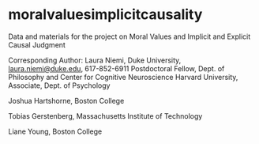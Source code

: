 # moralvaluesimplicitcausality
Data and materials for the project on Moral Values and Implicit and Explicit Causal Judgment

Corresponding Author: Laura Niemi, Duke University, laura.niemi@duke.edu, 617-852-6911
Postdoctoral Fellow, Dept. of Philosophy and Center for Cognitive Neuroscience
Harvard University, Associate, Dept. of Psychology

Joshua Hartshorne, Boston College

Tobias Gerstenberg, Massachusetts Institute of Technology

Liane Young, Boston College

